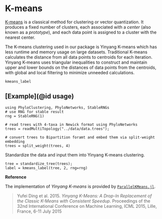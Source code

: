 # K-means

[K-means](http://en.wikipedia.org/wiki/K_means) is a classical method for
clustering or vector quantization. It produces a fixed number of clusters,
each associated with a *center* (also known as a *prototype*), and each data
point is assigned to a cluster with the nearest center.

The K-means clustering used in our package is Yinyang K-means which has less runtime and memory usage on large datasets. Traditional K-means calculates the distance from all data points to centroids for each iteration. Yinyang K-means uses triangular inequalities to construct and maintain upper and lower bounds on the distances of data points from the centroids, with global and local filtering to minimize unneeded calculations.

```@docs
kmeans_label
```

## [Example](@id usage)

```@example 1
using PhyloClustering, PhyloNetworks, StableRNGs
# use RNG for stable result
rng = StableRNG(1)

# read trees with 4-taxa in Newick format using PhyloNetworks
trees = readMultiTopology("../data/data.trees");

# convert trees to Bipartition foramt and embed them via split-weight embedding
trees = split_weight(trees, 4)
```

Standardize the data and input them into Yinyang K-means clustering.

```@example 1
tree = standardize_tree(trees);
label = kmeans_label(tree, 2, rng=rng)
```

**Reference**

The implementation of *Yinyang K-means* is provided by [`ParallelKMeans.jl`](https://github.com/PyDataBlog/ParallelKMeans.jl).

> Yufei Ding et al. 2015. *Yinyang K-Means: A Drop-In Replacement of the Classic K-Means with Consistent Speedup*. 
> Proceedings of the 32nd International Conference on Machine Learning, ICML 2015, Lille, France, 6-11 July 2015